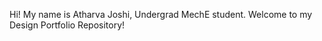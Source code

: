 Hi! My name is Atharva Joshi, Undergrad MechE student. 
Welcome to my Design Portfolio Repository!

